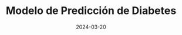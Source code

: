 ---
layout: default
modal-id: 1
date: 2024-03-20
img: Project6.png
alt: analisis-diabetes
project-date: Marzo 2024
title: Modelo de Predicción de Diabetes
technologies: Python, Pandas, Scikit-learn, Matplotlib, Seaborn, XGBoost
methodology: Análisis de Datos, Aprendizaje Automático, Análisis Exploratorio de Datos (EDA)
category: Ciencia de Datos
description: Desarrollé un modelo de aprendizaje automático para predecir diabetes utilizando la Base de Datos de Diabetes de los Indios Pima. El proyecto incluyó un extenso análisis exploratorio de datos, ingeniería de características y la implementación de varios algoritmos de clasificación, incluyendo Regresión Logística, Random Forest, SVM y XGBoost. El modelo final alcanzó una puntuación ROC AUC de 0.8389, demostrando fuertes capacidades predictivas para el diagnóstico de diabetes. Los resultados más relevantes mostraron que la glucosa en sangre, el índice de masa corporal (IMC) y la edad son los predictores más importantes de diabetes. Se observó un trade-off entre precisión y recall en los modelos más complejos. Las conclusiones sugieren que los esfuerzos de prevención deberían centrarse en el control de los niveles de glucosa y el manejo del peso, y que la implementación clínica debería considerar un enfoque de dos etapas utilizando tanto modelos interpretables como de alto rendimiento.
github: https://github.com/AndresQuinto5/analisis_diabetes_Kaggle

---